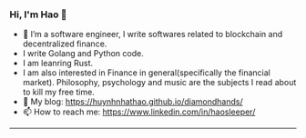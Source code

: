 ### Hi, I'm Hao 👋

<!--
**huynhnhathao/huynhnhathao** is a ✨ _special_ ✨ repository because its `README.md` (this file) appears on your GitHub profile.
-->

- 🔭 I’m a software engineer, I write softwares related to blockchain and decentralized finance.
- I write Golang and Python code.
- I am leanring Rust.
- I am also interested in Finance in general(specifically the financial market). Philosophy, psychology and music are the subjects I read about to kill my free time.
- :ghost: My blog: https://huynhnhathao.github.io/diamondhands/
- 📫 How to reach me: https://www.linkedin.com/in/haosleeper/
---
